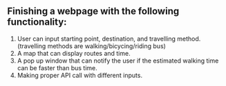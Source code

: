 ## Finishing a webpage with the following functionality:
1) User can input starting point, destination, and travelling method.(travelling methods are walking/bicycing/riding bus)
2) A map that can display routes and time.
3) A pop up window that can notify the user if the estimated walking time can be faster than bus time.
4) Making proper API call with different inputs.
